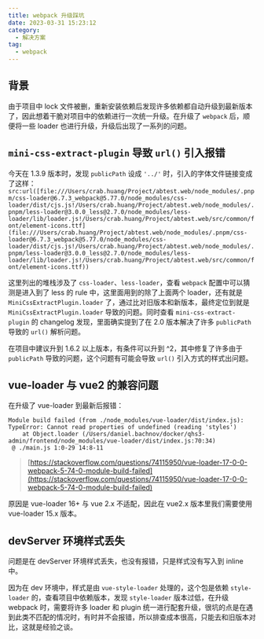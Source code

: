```yaml
---
title: webpack 升级踩坑
date: 2023-03-31 15:23:12
category:
  - 解决方案
tag:
  - webpack
---
```


## 背景

由于项目中 lock 文件被删，重新安装依赖后发现许多依赖都自动升级到最新版本了，因此想着干脆对项目中的依赖进行一次统一升级。在升级了 `webpack` 后，顺便将一些 loader 也进行升级，升级后出现了一系列的问题。

## `mini-css-extract-plugin` 导致 `url()` 引入报错

今天在 1.3.9 版本时，发现 `publicPath` 设成 `'../'` 时，引入的字体文件链接变成了这样：`src:url([file:///Users/crab.huang/Project/abtest.web/node_modules/.pnpm/css-loader@6.7.3_webpack@5.77.0/node_modules/css-loader/dist/cjs.js!/Users/crab.huang/Project/abtest.web/node_modules/.pnpm/less-loader@3.0.0_less@2.7.0/node_modules/less-loader/lib/loader.js!/Users/crab.huang/Project/abtest.web/src/common/font/element-icons.ttf](file:///Users/crab.huang/Project/abtest.web/node_modules/.pnpm/css-loader@6.7.3_webpack@5.77.0/node_modules/css-loader/dist/cjs.js!/Users/crab.huang/Project/abtest.web/node_modules/.pnpm/less-loader@3.0.0_less@2.7.0/node_modules/less-loader/lib/loader.js!/Users/crab.huang/Project/abtest.web/src/common/font/element-icons.ttf))`

这里列出的堆栈涉及了 `css-loader`、`less-loader`，查看 `webpack` 配置中可以猜测是进入到了 less 的 rule 中，这里面用到的除了上面两个 loader，还有就是 `MiniCssExtractPlugin.loader` 了，通过比对旧版本和新版本，最终定位到就是 `MiniCssExtractPlugin.loader` 导致的问题。同时查看 `mini-css-extract-plugin` 的 changelog 发现，里面确实提到了在 2.0 版本解决了许多 `publicPath ` 导致的 `url()` 解析问题。

在项目中建议升到 1.6.2 以上版本，有条件可以升到 ^2，其中修复了许多由于 `publicPath` 导致的问题，这个问题有可能会导致 `url()` 引入方式的样式出问题。

## vue-loader 与 vue2 的兼容问题

在升级了 vue-loader 到最新后报错：

```
Module build failed (from ./node_modules/vue-loader/dist/index.js):
TypeError: Cannot read properties of undefined (reading 'styles')
    at Object.loader (/Users/daniel.bachnov/docker/qhs3-admin/frontend/node_modules/vue-loader/dist/index.js:70:34)
 @ ./main.js 1:0-29 14:8-11
```

> [https://stackoverflow.com/questions/74115950/vue-loader-17-0-0-webpack-5-74-0-module-build-failed](https://stackoverflow.com/questions/74115950/vue-loader-17-0-0-webpack-5-74-0-module-build-failed)

原因是 vue-loader 16+ 与 vue 2.x 不适配，因此在 vue2.x 版本里我们需要使用 vue-loader 15.x 版本。

## devServer 环境样式丢失

问题是在 devServer 环境样式丢失，也没有报错，只是样式没有写入到 inline 中。

因为在 dev 环境中，样式是由 `vue-style-loader` 处理的，这个包是依赖 `style-loader` 的，查看项目中依赖版本，发现 `style-loader` 版本过低，在升级 webpack 时，需要将许多 loader 和 plugin 统一进行配套升级，很坑的点是在遇到此类不匹配的情况时，有时并不会报错，所以排查成本很高，只能去和旧版本对比，这就是经验之谈。
